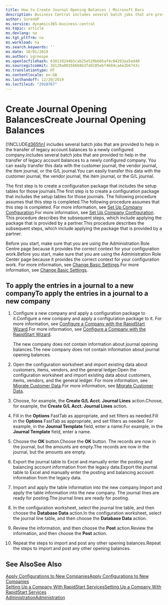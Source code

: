 ```yaml
---
title: How to Create Journal Opening Balances | Microsoft Docs
description: Business Central includes several batch jobs that are provided to help in the transfer of legacy account balances to a newly configured company. You can easily transfer this data with journals postings.
author: SorenGP
ms.service: dynamics365-business-central
ms.topic: article
ms.devlang: na
ms.tgt_pltfrm: na
ms.workload: na
ms.search.keywords: ''
ms.date: 10/01/2019
ms.author: sgroespe
ms.openlocfilehash: 63013d244b5cab25e520bb05af4c84293aa5ed48
ms.sourcegitcommit: 3d128a00358668b3fdd105ebf4604ca4e2b6743c
ms.translationtype: HT
ms.contentlocale: en-GB
ms.lasthandoff: 12/20/2019
ms.locfileid: "2910767"
---
```

# <a name="create-journal-opening-balances"></a><span data-ttu-id="66c1c-104">Create Journal Opening Balances</span><span class="sxs-lookup"><span data-stu-id="66c1c-104">Create Journal Opening Balances</span></span>
[!INCLUDE[d365fin](includes/d365fin_md.md)] <span data-ttu-id="66c1c-105">includes several batch jobs that are provided to help in the transfer of legacy account balances to a newly configured company.</span><span class="sxs-lookup"><span data-stu-id="66c1c-105">includes several batch jobs that are provided to help in the transfer of legacy account balances to a newly configured company.</span></span> <span data-ttu-id="66c1c-106">You can easily transfer this data with the customer journal, the vendor journal, the item journal, or the G/L journal.</span><span class="sxs-lookup"><span data-stu-id="66c1c-106">You can easily transfer this data with the customer journal, the vendor journal, the item journal, or the G/L journal.</span></span>

<span data-ttu-id="66c1c-107">The first step is to create a configuration package that includes the setup tables for those journals.</span><span class="sxs-lookup"><span data-stu-id="66c1c-107">The first step is to create a configuration package that includes the setup tables for those journals.</span></span> <span data-ttu-id="66c1c-108">The following procedure assumes that this step is completed.</span><span class="sxs-lookup"><span data-stu-id="66c1c-108">The following procedure assumes that this step is completed.</span></span> <span data-ttu-id="66c1c-109">For more information, see [Set Up Company Configuration](admin-set-up-company-configuration.md).</span><span class="sxs-lookup"><span data-stu-id="66c1c-109">For more information, see [Set Up Company Configuration](admin-set-up-company-configuration.md).</span></span> <span data-ttu-id="66c1c-110">This procedure describes the subsequent steps, which include applying the package that is provided by a partner.</span><span class="sxs-lookup"><span data-stu-id="66c1c-110">This procedure describes the subsequent steps, which include applying the package that is provided by a partner.</span></span>  

<span data-ttu-id="66c1c-111">Before you start, make sure that you are using the Administration Role Centre page because it provides the correct context for your configuration work.</span><span class="sxs-lookup"><span data-stu-id="66c1c-111">Before you start, make sure that you are using the Administration Role Center page because it provides the correct context for your configuration work.</span></span> <span data-ttu-id="66c1c-112">For more information, see [Change Basic Settings](ui-change-basic-settings.md).</span><span class="sxs-lookup"><span data-stu-id="66c1c-112">For more information, see [Change Basic Settings](ui-change-basic-settings.md).</span></span>

## <a name="to-apply-the-entries-in-a-journal-to-a-new-company"></a><span data-ttu-id="66c1c-113">To apply the entries in a journal to a new company</span><span class="sxs-lookup"><span data-stu-id="66c1c-113">To apply the entries in a journal to a new company</span></span>  
1. <span data-ttu-id="66c1c-114">Configure a new company and apply a configuration package to it.</span><span class="sxs-lookup"><span data-stu-id="66c1c-114">Configure a new company and apply a configuration package to it.</span></span> <span data-ttu-id="66c1c-115">For more information, see [Configure a Company with the RapidStart Wizard](admin-how-to-configure-a-company-with-the-rapidstart-wizard.md).</span><span class="sxs-lookup"><span data-stu-id="66c1c-115">For more information, see [Configure a Company with the RapidStart Wizard](admin-how-to-configure-a-company-with-the-rapidstart-wizard.md).</span></span>  

    <span data-ttu-id="66c1c-116">The new company does not contain information about journal opening balances.</span><span class="sxs-lookup"><span data-stu-id="66c1c-116">The new company does not contain information about journal opening balances.</span></span>  

2. <span data-ttu-id="66c1c-117">Open the configuration worksheet and import existing data about customers, items, vendors, and the general ledger.</span><span class="sxs-lookup"><span data-stu-id="66c1c-117">Open the configuration worksheet and import existing data about customers, items, vendors, and the general ledger.</span></span> <span data-ttu-id="66c1c-118">For more information, see [Migrate Customer Data](admin-migrate-customer-data.md).</span><span class="sxs-lookup"><span data-stu-id="66c1c-118">For more information, see [Migrate Customer Data](admin-migrate-customer-data.md).</span></span>  
3. <span data-ttu-id="66c1c-119">Choose, for example, the **Create G/L Acct. Journal Lines** action.</span><span class="sxs-lookup"><span data-stu-id="66c1c-119">Choose, for example, the **Create G/L Acct. Journal Lines** action.</span></span>  
4. <span data-ttu-id="66c1c-120">Fill in the **Options** FastTab as appropriate, and set filters as needed.</span><span class="sxs-lookup"><span data-stu-id="66c1c-120">Fill in the **Options** FastTab as appropriate, and set filters as needed.</span></span> <span data-ttu-id="66c1c-121">For example, in the **Journal Template** field, enter a name.</span><span class="sxs-lookup"><span data-stu-id="66c1c-121">For example, in the **Journal Template** field, enter a name.</span></span>  
5. <span data-ttu-id="66c1c-122">Choose the **OK** button.</span><span class="sxs-lookup"><span data-stu-id="66c1c-122">Choose the **OK** button.</span></span> <span data-ttu-id="66c1c-123">The records are now in the journal, but the amounts are empty.</span><span class="sxs-lookup"><span data-stu-id="66c1c-123">The records are now in the journal, but the amounts are empty.</span></span>  
6. <span data-ttu-id="66c1c-124">Export the journal table to Excel and manually enter the posting and balancing account information from the legacy data.</span><span class="sxs-lookup"><span data-stu-id="66c1c-124">Export the journal table to Excel and manually enter the posting and balancing account information from the legacy data.</span></span>
7. <span data-ttu-id="66c1c-125">Import and apply the table information into the new company.</span><span class="sxs-lookup"><span data-stu-id="66c1c-125">Import and apply the table information into the new company.</span></span> <span data-ttu-id="66c1c-126">The journal lines are ready for posting.</span><span class="sxs-lookup"><span data-stu-id="66c1c-126">The journal lines are ready for posting.</span></span>  
8. <span data-ttu-id="66c1c-127">In the configuration worksheet, select the journal line table, and then choose the **Database Data** action.</span><span class="sxs-lookup"><span data-stu-id="66c1c-127">In the configuration worksheet, select the journal line table, and then choose the **Database Data** action.</span></span>  
9. <span data-ttu-id="66c1c-128">Review the information, and then choose the **Post** action.</span><span class="sxs-lookup"><span data-stu-id="66c1c-128">Review the information, and then choose the **Post** action.</span></span>  
10. <span data-ttu-id="66c1c-129">Repeat the steps to import and post any other opening balances.</span><span class="sxs-lookup"><span data-stu-id="66c1c-129">Repeat the steps to import and post any other opening balances.</span></span>  

## <a name="see-also"></a><span data-ttu-id="66c1c-130">See Also</span><span class="sxs-lookup"><span data-stu-id="66c1c-130">See Also</span></span>  
[<span data-ttu-id="66c1c-131">Apply Configurations to New Companies</span><span class="sxs-lookup"><span data-stu-id="66c1c-131">Apply Configurations to New Companies</span></span>](admin-apply-configuration-to-new-companies.md)  
[<span data-ttu-id="66c1c-132">Setting Up a Company With RapidStart Services</span><span class="sxs-lookup"><span data-stu-id="66c1c-132">Setting Up a Company With RapidStart Services</span></span>](admin-set-up-a-company-with-rapidstart.md)  
[<span data-ttu-id="66c1c-133">Administration</span><span class="sxs-lookup"><span data-stu-id="66c1c-133">Administration</span></span>](admin-setup-and-administration.md)
